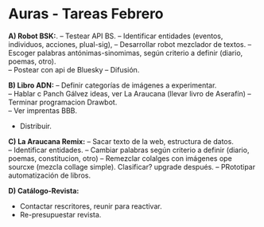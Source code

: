 # Auras - Tareas Febrero

**A) Robot BSK:**. 
– Testear API BS. 
– Identificar entidades (eventos, individuos, acciones, plual-sig), 
– Desarrollar robot mezclador de textos. 
– Escoger palabras antónimas-sinomimas, según criterio a definir (diario, poemas, otro).   
– Postear con api de Bluesky
– Difusión. 

**B) Libro ADN:** 
– Definir categorías de imágenes a experimentar.   
– Hablar c Panch Gálvez ideas, ver La Araucana (llevar livro de Aserafín)
– Terminar programacion Drawbot.  
– Ver imprentas BBB.   
- Distribuir. 

**C) La Araucana Remix:** 
– Sacar texto de la web, estructura de datos.  
– Identificar entidades. 
– Cambiar palabras según criterio a definir (diario, poemas, constitucion, otro) 
– Remezclar colalges con imágenes ope sourcxe (mezcla collage simple). Clasificar? upgrade después.
– PRototipar automatización de libros. 

**D) Catálogo-Revista:** 
- Contactar rescritores, reunir para reactivar. 
- Re-presupuestar revista. 
